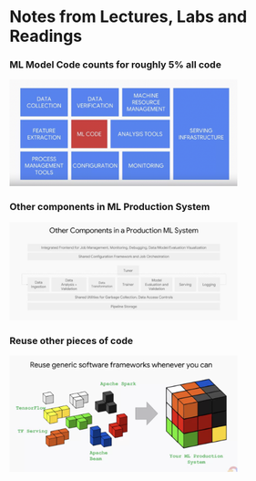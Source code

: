 # Notes from Lectures, Labs and Readings

### ML Model Code counts for roughly 5% all code
<img src="./pictures/ml_code_minority.png" alt="drawing" width="400"/>

### Other components in ML Production System
<img src="./pictures/other_components_in_ml_system.png" alt="drawing" width="400"/>

### Reuse other pieces of code
<img src="./pictures/reuse_generic_pieces.png" alt="drawing" width="400"/>